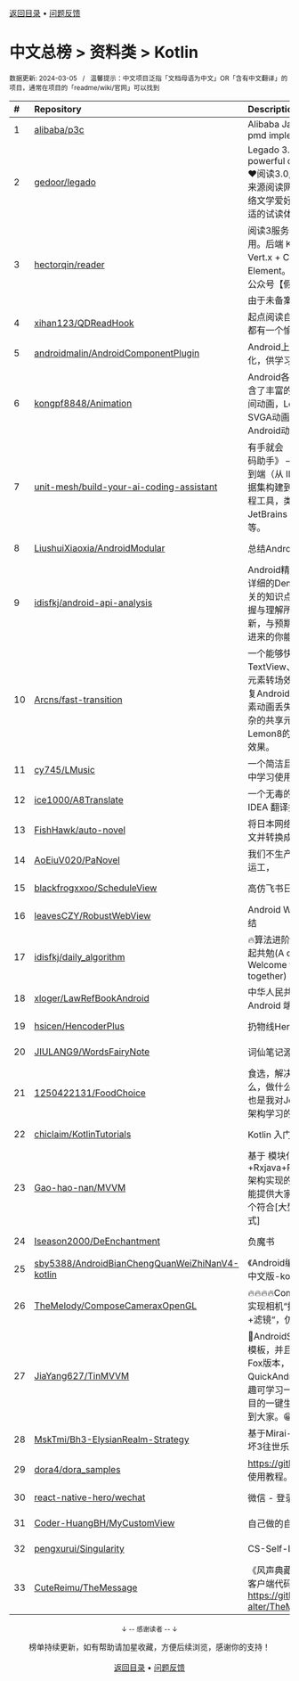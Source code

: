 <a href="https://github.com/GrowingGit/GitHub-Chinese-Top-Charts#github中文排行榜">返回目录</a> • <a href="/content/docs/feedback.md">问题反馈</a>

# 中文总榜 > 资料类 > Kotlin
<sub>数据更新: 2024-03-05&nbsp;&nbsp;&nbsp;/&nbsp;&nbsp;&nbsp;温馨提示：中文项目泛指「文档母语为中文」OR「含有中文翻译」的项目，通常在项目的「readme/wiki/官网」可以找到</sub>

|#|Repository|Description|Stars|Updated|
|:-|:-|:-|:-|:-|
|1|[alibaba/p3c](https://github.com/alibaba/p3c)|Alibaba Java Coding Guidelines pmd implements and IDE plugin|29994|2024-01-09|
|2|[gedoor/legado](https://github.com/gedoor/legado)|Legado 3.0 Book Reader with powerful controls & full functions❤️阅读3.0, 阅读是一款可以自定义来源阅读网络内容的工具，为广大网络文学爱好者提供一种方便、快捷舒适的试读体验。|22265|2024-03-04|
|3|[hectorqin/reader](https://github.com/hectorqin/reader)|阅读3服务器版，桌面端，iOS可用。后端 Kotlin + Spring Boot + Vert.x + Coroutine ；前端 Vue.js + Element。麻烦点点star，关注一下公众号【假装大佬】❗️  Demo服务器由于未备案已被关停，建议自行搭建|6551|2024-01-01|
|4|[xihan123/QDReadHook](https://github.com/xihan123/QDReadHook)|起点阅读自定义增强 Xp 模块,愿大家都有一个愉快的看书体验|478|2024-03-04|
|5|[androidmalin/AndroidComponentPlugin](https://github.com/androidmalin/AndroidComponentPlugin)|Android上简单实现四大组件的插件化，供学习使用|441|2023-12-11|
|6|[kongpf8848/Animation](https://github.com/kongpf8848/Animation)|Android各种动画效果合集，项目包含了丰富的动画实例(逐帧动画，补间动画，Lottie动画，GIF动画，SVGA动画)，体验动画之美，让Android动起来😊😄😎|440|2024-01-21|
|7|[unit-mesh/build-your-ai-coding-assistant](https://github.com/unit-mesh/build-your-ai-coding-assistant)|有手就会 《构建你自己的 AI 辅助编码助手》 —— 介绍如何 DIY 一个端到端（从 IDE  插件、模型选型、数据集构建到模型微调）的 AI 辅助编程工具，类似于 GitHub Copilot、JetBrains AI Assistant、AutoDev 等。|362|2024-03-04|
|8|[LiushuiXiaoxia/AndroidModular](https://github.com/LiushuiXiaoxia/AndroidModular)|总结Android模块化的一些技术点|359|2024-02-06|
|9|[idisfkj/android-api-analysis](https://github.com/idisfkj/android-api-analysis)|Android精华录: 该库的目的是结合详细的Demo来全面解析Android相关的知识点, 帮助读者能够更快的掌握与理解所阐述的要点。  不定时更新，与预期接下的要做的事，希望点进来的你能够喜欢😍😍|288|2023-12-26|
|10|[Arcns/fast-transition](https://github.com/Arcns/fast-transition)|一个能够快速实现Android TextView、圆角、切换图片等共享元素转场效果的工具库，同时支持修复Android Q三个及以上页面共享元素动画丢失的BUG，支持自定义复杂的共享元素动画，支持仿小红书、Lemon8的拖拽返回+共享元素转场效果。|209|2023-09-19|
|11|[cy745/LMusic](https://github.com/cy745/LMusic)|一个简洁且独特的音乐播放器，在其中学习使用了MVVM架构|167|2024-03-04|
|12|[ice1000/A8Translate](https://github.com/ice1000/A8Translate)|一个无毒的Android Studio / IntelliJ IDEA 翻译插件|161|2023-12-02|
|13|[FishHawk/auto-novel](https://github.com/FishHawk/auto-novel)|将日本网络小说/文库小说翻译成中文并转换成电子书。|138|2024-03-04|
|14|[AoEiuV020/PaNovel](https://github.com/AoEiuV020/PaNovel)|我们不生产小说，我们只做网站的搬运工，|138|2023-12-05|
|15|[blackfrogxxoo/ScheduleView](https://github.com/blackfrogxxoo/ScheduleView)|高仿飞书日历（Android）|113|2023-10-30|
|16|[leavesCZY/RobustWebView](https://github.com/leavesCZY/RobustWebView)|Android WebView H5 秒开方案总结|97|2023-12-31|
|17|[idisfkj/daily_algorithm](https://github.com/idisfkj/daily_algorithm)|🔥算法进阶，由浅入深，欢迎加入一起共勉(A daily algorithm，Welcome to join and share together)|78|2024-03-04|
|18|[xloger/LawRefBookAndroid](https://github.com/xloger/LawRefBookAndroid)|中华人民共和国法律手册 - 一个 Android 端的阅读器|74|2024-02-13|
|19|[hsicen/HencoderPlus](https://github.com/hsicen/HencoderPlus)|扔物线Hencoder plus系列课程 |68|2024-02-07|
|20|[JIULANG9/WordsFairyNote](https://github.com/JIULANG9/WordsFairyNote)|词仙笔记源码|66|2023-12-30|
|21|[1250422131/FoodChoice](https://github.com/1250422131/FoodChoice)|食选，解决生活中每天吃饭，吃什么，做什么，怎么做的问题，此项目也是我对JetpackCompose的MVI架构学习的一次实践。|35|2023-10-08|
|22|[chiclaim/KotlinTutorials](https://github.com/chiclaim/KotlinTutorials)|Kotlin 入门到进阶|34|2023-09-28|
|23|[Gao-hao-nan/MVVM](https://github.com/Gao-hao-nan/MVVM)|基于 模块化+Kotlin+协程+Rxjava+Retrofit+Jetpack+MVVM 架构实现的 WanAndroid 客户端。 能提供大家学习如何从0到1打造一个符合[大型Android项目的架构模式]|33|2024-02-02|
|24|[Iseason2000/DeEnchantment](https://github.com/Iseason2000/DeEnchantment)|负魔书|29|2023-10-11|
|25|[sby5388/AndroidBianChengQuanWeiZhiNanV4-kotlin](https://github.com/sby5388/AndroidBianChengQuanWeiZhiNanV4-kotlin)|《Android编程权威指南》(第四版-中文版-kotlin) 配套源码|23|2023-09-18|
|26|[TheMelody/ComposeCameraxOpenGL](https://github.com/TheMelody/ComposeCameraxOpenGL)|🔥🔥🔥🔥Compose结合CameraX快速实现相机“拍视频实时滤镜“、”拍照+滤镜“，仿小红书，快手，抖音效果|18|2023-09-24|
|27|[JiaYang627/TinMVVM](https://github.com/JiaYang627/TinMVVM)|:book:AndroidStudio 4.X+ 编写自定义模板，并且适配了AndroidStudio Fox版本，此插件是针对 QuickAndroid 项目进行开发，有兴趣可学习一下。编写一个适合自己项目的一键生成页面插件。希望能帮助到大家。:grin:|17|2023-09-14|
|28|[MskTmi/Bh3-ElysianRealm-Strategy](https://github.com/MskTmi/Bh3-ElysianRealm-Strategy)|基于Mirai-Console的QQ机器人崩坏3往世乐土攻略插件|16|2023-12-26|
|29|[dora4/dora_samples](https://github.com/dora4/dora_samples)|https://github.com/dora4/dora 的使用教程。|16|2024-02-08|
|30|[react-native-hero/wechat](https://github.com/react-native-hero/wechat)|微信 - 登录、分享、支付|14|2023-10-30|
|31|[Coder-HuangBH/MyCustomView](https://github.com/Coder-HuangBH/MyCustomView)|自己做的自定义View集合|13|2023-11-05|
|32|[pengxurui/Singularity](https://github.com/pengxurui/Singularity)|CS-Self-Learning|13|2023-12-01|
|33|[CuteReimu/TheMessage](https://github.com/CuteReimu/TheMessage)|《风声典藏版》桌游的服务端代码。客户端代码见：https://github.com/Death-alter/TheMessage|11|2024-03-01|

<div align="center">
    <p><sub>↓ -- 感谢读者 -- ↓</sub></p>
    榜单持续更新，如有帮助请加星收藏，方便后续浏览，感谢你的支持！
</div>

<br/>

<div align="center"><a href="https://github.com/GrowingGit/GitHub-Chinese-Top-Charts#github中文排行榜">返回目录</a> • <a href="/content/docs/feedback.md">问题反馈</a></div>

